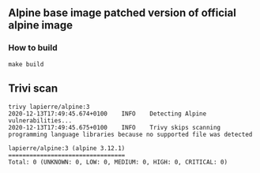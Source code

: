 ## Alpine base image patched version of official alpine image

### How to build

```make build```


## Trivi scan

```
trivy lapierre/alpine:3
2020-12-13T17:49:45.674+0100    INFO    Detecting Alpine vulnerabilities...
2020-12-13T17:49:45.675+0100    INFO    Trivy skips scanning programming language libraries because no supported file was detected

lapierre/alpine:3 (alpine 3.12.1)
=================================
Total: 0 (UNKNOWN: 0, LOW: 0, MEDIUM: 0, HIGH: 0, CRITICAL: 0)
```
